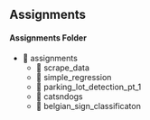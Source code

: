 ## Assignments

#### Assignments Folder 

- &#128193; assignments
  - &#128193; scrape_data  
  - &#128193; simple_regression
  - &#128193; parking_lot_detection_pt_1
  - &#128193; catsndogs
  - &#128193; belgian_sign_classificaton
